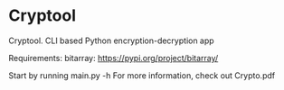 # Cryptool
Cryptool. CLI based Python encryption-decryption app

Requirements:
  bitarray: https://pypi.org/project/bitarray/

Start by running main.py -h
For more information, check out Crypto.pdf
